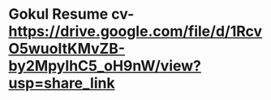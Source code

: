 # Gokul Resume cv- https://drive.google.com/file/d/1RcvO5wuoItKMvZB-by2MpylhC5_oH9nW/view?usp=share_link

